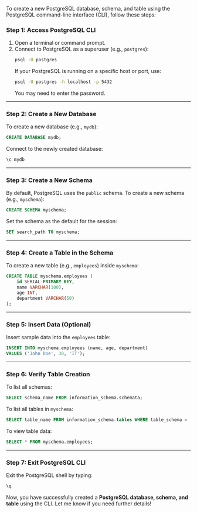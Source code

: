 To create a new PostgreSQL database, schema, and table using the PostgreSQL command-line interface (CLI), follow these steps:

### **Step 1: Access PostgreSQL CLI**
1. Open a terminal or command prompt.
2. Connect to PostgreSQL as a superuser (e.g., `postgres`):
   ```sh
   psql -U postgres
   ```
   If your PostgreSQL is running on a specific host or port, use:
   ```sh
   psql -U postgres -h localhost -p 5432
   ```
   You may need to enter the password.

---

### **Step 2: Create a New Database**
To create a new database (e.g., `mydb`):
```sql
CREATE DATABASE mydb;
```
Connect to the newly created database:
```sh
\c mydb
```

---

### **Step 3: Create a New Schema**
By default, PostgreSQL uses the `public` schema. To create a new schema (e.g., `myschema`):
```sql
CREATE SCHEMA myschema;
```
Set the schema as the default for the session:
```sql
SET search_path TO myschema;
```

---

### **Step 4: Create a Table in the Schema**
To create a new table (e.g., `employees`) inside `myschema`:
```sql
CREATE TABLE myschema.employees (
    id SERIAL PRIMARY KEY,
    name VARCHAR(100),
    age INT,
    department VARCHAR(50)
);
```

---

### **Step 5: Insert Data (Optional)**
Insert sample data into the `employees` table:
```sql
INSERT INTO myschema.employees (name, age, department) 
VALUES ('John Doe', 30, 'IT');
```

---

### **Step 6: Verify Table Creation**
To list all schemas:
```sql
SELECT schema_name FROM information_schema.schemata;
```
To list all tables in `myschema`:
```sql
SELECT table_name FROM information_schema.tables WHERE table_schema = 'myschema';
```
To view table data:
```sql
SELECT * FROM myschema.employees;
```

---

### **Step 7: Exit PostgreSQL CLI**
Exit the PostgreSQL shell by typing:
```sh
\q
```

Now, you have successfully created a **PostgreSQL database, schema, and table** using the CLI. Let me know if you need further details!
